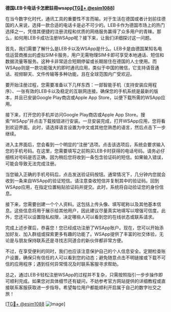 **德国LEB卡电话卡怎麽註冊wsapp[[TG💪+ @esim1088](https://t.me/s/esim1088)]**

在当今数字化时代，通讯工具的重要性不言而喻。对于生活在德国或者计划前往德国的人来说，选择一款合适的电话卡是必不可少的。LEB卡作为德国市场上的热门选择之一，凭借其便捷的注册流程和优质的网络服务赢得了众多用户的青睐。那么，如何用LEB卡成功注册WSApp呢？接下来，让我们详细探讨这一问题。

首先，我们需要了解什么是LEB卡以及WSApp是什么。LEB卡是由德国某知名电信运营商推出的虚拟SIM卡服务，用户无需物理SIM卡即可享受本地通话、短信和数据流量等服务。这种卡非常适合短期停留或长期居住在德国的人士使用。而WSApp则是一款功能强大的即时通讯应用，类似于中国的微信，它支持语音通话、视频聊天、文件传输等多种功能，且在全球范围内广受欢迎。

要开始注册过程，您需要准备以下几样东西：一部智能手机（支持安装应用程序）、一张有效的LEB卡以及稳定的互联网连接。确保您的手机系统是最新的版本，并且已安装Google Play商店或Apple App Store，以便下载所需的WSApp应用。

接下来，打开您的手机并访问Google Play商店或Apple App Store。搜索“WSApp”并点击下载按钮进行安装。一旦安装完成，打开WSApp应用，您将看到欢迎界面。此时，请选择语言设置为中文或其他您熟悉的语言，然后点击下一步继续。

进入主界面后，您会看到一个明显的“注册”选项。点击该选项后，系统会要求输入您的手机号码。在这里，您需要填写之前购买LEB卡时获得的电话号码。请务必仔细核对号码是否正确，因为稍后您将收到一条包含验证码的短信。如果输入错误，可能会导致无法完成注册。

当您输入正确的手机号码后，点击发送验证码按钮。通常情况下，几分钟内您就会收到一条来自WSApp的验证短信。请注意查收短信并复制其中的验证码。回到WSApp应用，在指定位置粘贴验证码并提交。此时，系统将自动验证您的身份信息。

接下来，您需要创建一个个人资料。这包括上传头像、填写昵称以及其他基本信息。这些信息将用于展示给其他用户，因此建议尽量真实地填写以增强可信度。此外，您还可以设置隐私权限，决定哪些人可以看到您的在线状态或联系请求。

完成上述步骤后，恭喜您！您已经成功注册了WSApp账户。现在，您可以开始添加好友、加入群组或探索更多有趣的功能了。WSApp提供了丰富的社交体验，无论是与朋友保持联系还是寻找志同道合的新伙伴都非常方便。

不过，在享受便利的同时，我们也应该注意保护自己的个人信息安全。定期检查账户设置，确保只有信任的人可以看到您的动态；避免随意点击不明链接或下载不可信的应用程序；遇到任何异常情况及时联系客服寻求帮助。

总之，通过LEB卡轻松注册WSApp的过程并不复杂，只需按照指引一步步操作即可顺利完成。如果您对具体细节还有疑问，不妨参考官方网站提供的详细教程或直接联系客服获取进一步指导。希望每位用户都能顺利开启属于自己的数字社交之旅！

[[TG💪+ @esim1088](https://t.me/s/esim1088) ![Image](https://i.postimg.cc/4NQfJmqS/Snipaste-2025-05-13-00-14-12.png)]